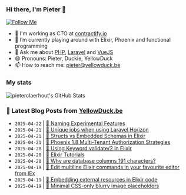 ### Hi there, I'm Pieter 👋  
[![Follow Me](https://img.shields.io/github/followers/pieterclaerhout?label=Follow&style=social)](https://github.com/pieterclaerhout)

- 🏢 I'm working as CTO at [contractify.io](https://contractify.io)
- 🌱 I’m currently playing around with Elixir, Phoenix and functional programming
- 💬 Ask me about [PHP](https://php.net), [Laravel](http://laravel.com) and [VueJS](https://vuejs.org)
- 😄 Pronouns: Pieter, Duckie, YellowDuck
- 📫 How to reach me: pieter@yellowduck.be

### My stats

![pieterclaerhout's GitHub Stats](https://github-readme-stats.vercel.app/api?username=pieterclaerhout&show_icons=true&count_private=true&line_height=40)

### 📩 Latest Blog Posts from [YellowDuck.be](https://www.yellowduck.be/)
<!-- BLOG-POST-LIST:START -->
- `2025-04-22` | [🔗 Naming Experimental Features](https://www.yellowduck.be/posts/naming-experimental-features)  
- `2025-04-21` | [🐥 Unique jobs when using Laravel Horizon](https://www.yellowduck.be/posts/unique-jobs-when-using-laravel-horizon)  
- `2025-04-21` | [🔗 Structs vs Embedded Schemas in Elixir](https://www.yellowduck.be/posts/structs-vs-embedded-schemas-in-elixir)  
- `2025-04-21` | [🔗 Phoenix 1.8 Multi-Tenant Authorization Strategies](https://www.yellowduck.be/posts/github-zenhive-orgsdocs)  
- `2025-04-20` | [🐥 Using Keyword.validate/2 in Elixir](https://www.yellowduck.be/posts/using-keyword-validate-in-elixir)  
- `2025-04-20` | [🔗 Elixir Tutorials](https://www.yellowduck.be/posts/elixir-tutorials)  
- `2025-04-20` | [🔗 Why are database columns 191 characters?](https://www.yellowduck.be/posts/why-are-database-columns-191-characters)  
- `2025-04-19` | [🐥 Edit multiline Elixir commands in your favourite editor from IEx](https://www.yellowduck.be/posts/edit-multiline-elixir-commands-in-your-favourite-editor-from-iex)  
- `2025-04-19` | [🔗 Embedding external resources in Elixir code](https://www.yellowduck.be/posts/embedding-external-resources-in-elixir-code)  
- `2025-04-19` | [🔗 Minimal CSS-only blurry image placeholders](https://www.yellowduck.be/posts/minimal-css-only-blurry-image-placeholders)  

<!-- BLOG-POST-LIST:END -->
